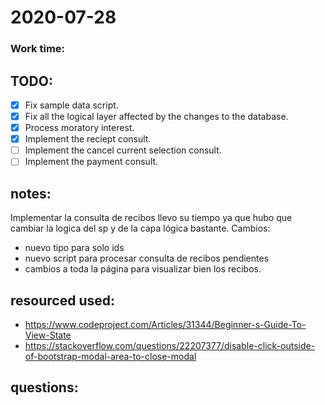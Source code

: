 # 2020-07-28

### Work time:

## TODO:
- [x] Fix sample data script.
- [x] Fix all the logical layer affected by the changes to the database.
- [x] Process moratory interest.
- [x] Implement the reciept consult.
- [ ] Implement the cancel current selection consult.
- [ ] Implement the payment consult.

## notes:
Implementar la consulta de recibos llevo su tiempo ya que hubo que cambiar la logica del sp y de la capa lógica bastante. 
Cambios:
- nuevo tipo para solo ids
- nuevo script para procesar consulta de recibos pendientes
- cambios a toda la página para visualizar bien los recibos.
## resourced used:
- https://www.codeproject.com/Articles/31344/Beginner-s-Guide-To-View-State
- https://stackoverflow.com/questions/22207377/disable-click-outside-of-bootstrap-modal-area-to-close-modal 

## questions:
